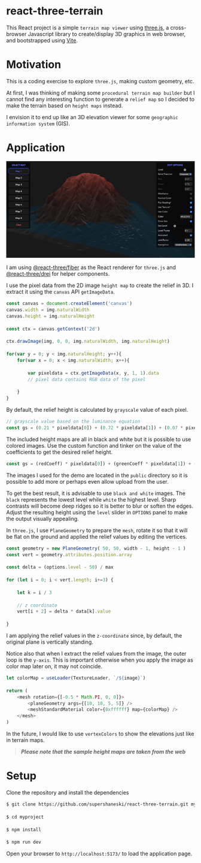react-three-terrain
==========

This React project is a simple `terrain map viewer` using [three.js](https://threejs.org), a cross-browser Javascript library to create/display 3D graphics in web browser, and bootstrapped using [Vite](https://https://vitejs.dev/guide/).

# Motivation

This is a coding exercise to explore `three.js`, making custom geometry, etc.

At first, I was thinking of making some `procedural terrain map builder` but I cannot find any interesting function to generate a `relief map` so I decided to make the terrain based on `height maps` instead.

I envision it to end up like an 3D elevation viewer for some `geographic information system` (GIS).

# Application

![screenshot](./docs/screenshot.png "App")

I am using [@react-three/fiber](https://github.com/pmndrs/react-three-fiber) as the React renderer for `three.js` and [@react-three/drei](https://github.com/pmndrs/drei) for helper components.

I use the pixel data from the 2D image `height map` to create the relief in 3D.
I extract it using the `canvas` API `getImageData`.

```javascript
const canvas = document.createElement('canvas')
canvas.width = img.naturalWidth
canvas.height = img.naturalHeight

const ctx = canvas.getContext('2d')

ctx.drawImage(img, 0, 0, img.naturalWidth, img.naturalHeight)

for(var y = 0; y < img.naturalHeight; y++){
    for(var x = 0; x < img.naturalWidth; x++){
        
        var pixeldata = ctx.getImageData(x, y, 1, 1).data
        // pixel data contains RGB data of the pixel

    }
}
```

By default, the relief height is calculated by `grayscale` value of each pixel.

```javascript
// grayscale value based on the luminance equation
const gs = (0.21 * pixeldata[0]) + (0.72 * pixeldata[1]) + (0.07 * pixeldata[2])

```

The included height maps are all in black and white but it is possible to use colored images.
Use the custom function and tinker on the value of the coefficients to get the desired relief height.

```javascript
const gs = (redCoeff) * pixeldata[0]) + (greenCoeff * pixeldata[1]) + (blueCoeff * pixeldata[2])
```

The images I used for the demo are located in the `public` directory so it is possible to add more or perhaps even allow upload from the user.

To get the best result, it is advisable to use `black and white` images.
The `black` represents the lowest level while `white` the highest level.
Sharp contrasts will become deep ridges so it is better to blur or soften the edges.
Adjust the resulting height using the `level` slider in `OPTIONS` panel to make the output visually appealing.

In `three.js`, I use `PlaneGeometry` to prepare the `mesh`, rotate it so that it will be flat on the ground and applied the relief values by editing the vertices.

```javascript
const geometry = new PlaneGeometry( 50, 50, width - 1, height - 1 )
const vert = geometry.attributes.position.array

const delta = (options.level - 50) / max

for (let i = 0; i < vert.length; i+=3) {

    let k = i / 3

    // z coordinate
    vert[i + 2] = delta * data[k].value

}
```

I am applying the relief values in the `z-coordinate` since, by default, the original plane is vertically standing.

Notice also that when I extract the relief values from the image, the outer loop is the `y-axis`.
This is important otherwise when you apply the image as color map later on, it may not coincide.

```javascript
let colorMap = useLoader(TextureLoader, `/${image}`)

return (
    <mesh rotation={[-0.5 * Math.PI, 0, 0]}>
        <planeGeometry args={[10, 10, 5, 5]} />
        <meshStandardMaterial color={0xffffff} map={colorMap} />
    </mesh>
)
```

In the future, I would like to use `vertexColors` to show the elevations just like in terrain maps.

> ***Please note that the sample height maps are taken from the web***

# Setup

Clone the repository and install the dependencies

```sh
$ git clone https://github.com/supershaneski/react-three-terrain.git myproject

$ cd myproject

$ npm install

$ npm run dev
```

Open your browser to `http://localhost:5173/` to load the application page.
